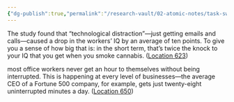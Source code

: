 ```yaml
---
{"dg-publish":true,"permalink":"/research-vault/02-atomic-notes/task-switching-causes-an-average-iq-drop-of-10-points/"}
---
```


The study found that “technological distraction”—just getting emails and calls—caused a drop in the workers’ IQ by an average of ten points. To give you a sense of how big that is: in the short term, that’s twice the knock to your IQ that you get when you smoke cannabis. ([Location 623](https://readwise.io/to_kindle?action=open&asin=B093G9TS91&location=623))

most office workers never get an hour to themselves without being interrupted. This is happening at every level of businesses—the average CEO of a Fortune 500 company, for example, gets just twenty-eight uninterrupted minutes a day. ([Location 650](https://readwise.io/to_kindle?action=open&asin=B093G9TS91&location=650))